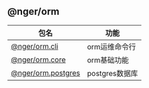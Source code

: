 ## @nger/orm

| 包名                                              | 功能           |
| ------------------------------------------------- | -------------- |
| [@nger/orm.cli](packages/cli/README.md)           | orm运维命令行  |
| [@nger/orm.core](packages/core/README.md)         | orm基础功能    |
| [@nger/orm.postgres](packages/postgres/README.md) | postgres数据库 |
